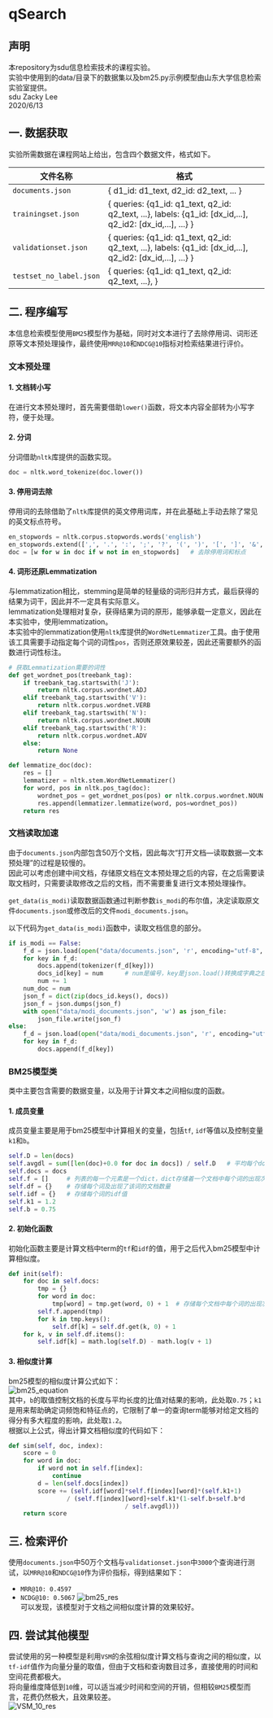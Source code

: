 # qSearch

## 声明
本repository为sdu信息检索技术的课程实验。  
实验中使用到的data/目录下的数据集以及bm25.py示例模型由山东大学信息检索实验室提供。  
sdu Zacky Lee  
2020/6/13  

## 一. 数据获取

实验所需数据在课程网站上给出，包含四个数据文件，格式如下。

| 文件名称                | 格式                                                         |
| ----------------------- | ------------------------------------------------------------ |
| `documents.json`        | {  d1_id:  d1_text, d2_id: d2_text, ... }                    |
| `trainingset.json`      | {  queries: {q1_id: q1_text, q2_id: q2_text, ...},   labels: {q1_id: [dx_id,...], q2_id2: [dx_id,...], ...} } |
| `validationset.json`    | {  queries: {q1_id: q1_text, q2_id: q2_text, ...},   labels: {q1_id: [dx_id,...], q2_id2: [dx_id,...], ...} } |
| `testset_no_label.json` | {  queries: {q1_id: q1_text, q2_id: q2_text, ...}, }         |

 

## 二. 程序编写

本信息检索模型使用`BM25`模型作为基础，同时对文本进行了去除停用词、词形还原等文本预处理操作，最终使用`MRR@10`和`NDCG@10`指标对检索结果进行评价。

###  文本预处理

#### 1. 文档转小写
在进行文本预处理时，首先需要借助`lower()`函数，将文本内容全部转为小写字符，便于处理。

#### 2. 分词
分词借助`nltk`库提供的函数实现。  
```python
doc = nltk.word_tokenize(doc.lower()) 
```

#### 3. 停用词去除
停用词的去除借助了`nltk`库提供的英文停用词库，并在此基础上手动去除了常见的英文标点符号。
```python
en_stopwords = nltk.corpus.stopwords.words('english') 
en_stopwords.extend([',', '.', ':', ';', '?', '(', ')', '[', ']', '&', '!', '*', '@', '#', '$', '%']) 
doc = [w for w in doc if w not in en_stopwords]   # 去除停用词和标点 
```

#### 4. 词形还原Lemmatization
与lemmatization相比，stemming是简单的轻量级的词形归并方式，最后获得的结果为词干，因此并不一定具有实际意义。  
lemmatization处理相对复杂，获得结果为词的原形，能够承载一定意义，因此在本实验中，使用lemmatization。  
本实验中的lemmatization使用`nltk`库提供的`WordNetLemmatizer`工具。由于使用该工具需要手动指定每个词的词性`pos`，否则还原效果较差，因此还需要额外的函数进行词性标注。  
```python
# 获取Lemmatization需要的词性
def get_wordnet_pos(treebank_tag):
	if treebank_tag.startswith('J'):
		return nltk.corpus.wordnet.ADJ
	elif treebank_tag.startswith('V'):
		return nltk.corpus.wordnet.VERB
	elif treebank_tag.startswith('N'):
		return nltk.corpus.wordnet.NOUN
	elif treebank_tag.startswith('R'):
		return nltk.corpus.wordnet.ADV
	else:
		return None

def lemmatize_doc(doc):
	res = []
	lemmatizer = nltk.stem.WordNetLemmatizer()
	for word, pos in nltk.pos_tag(doc):
		wordnet_pos = get_wordnet_pos(pos) or nltk.corpus.wordnet.NOUN
		res.append(lemmatizer.lemmatize(word, pos=wordnet_pos))
	return res
```

###  文档读取加速
由于`documents.json`内部包含50万个文档，因此每次“打开文档—读取数据—文本预处理”的过程是较慢的。  
因此可以考虑创建中间文档，存储原文档在文本预处理之后的内容，在之后需要读取文档时，只需要读取修改之后的文档，而不需要重复进行文本预处理操作。  

`get_data(is_modi)`读取数据函数通过判断参数`is_modi`的布尔值，决定读取原文件`documents.json`或修改后的文件`modi_documents.json`。  

以下代码为`get_data(is_modi)`函数中，读取文档信息的部分。  
```python
if is_modi == False:
	f_d = json.load(open("data/documents.json", 'r', encoding="utf-8", errors="ignore"))
	for key in f_d:
		docs.append(tokenizer(f_d[key]))
		docs_id[key] = num      # num是编号，key是json.load()转换成字典之后的key
		num += 1
	num_doc = num
	json_f = dict(zip(docs_id.keys(), docs))
	json_f = json.dumps(json_f)
	with open("data/modi_documents.json", 'w') as json_file:
		json_file.write(json_f)
else:
	f_d = json.load(open("data/modi_documents.json", 'r', encoding="utf-8", errors="ignore"))
	for key in f_d:
		docs.append(f_d[key])
```

###  BM25模型类
类中主要包含需要的数据变量，以及用于计算文本之间相似度的函数。  

#### 1. 成员变量
成员变量主要是用于bm25模型中计算相关的变量，包括`tf`, `idf`等值以及控制变量`k1`和`b`。
```python
self.D = len(docs)
self.avgdl = sum([len(doc)+0.0 for doc in docs]) / self.D   # 平均每个doc有多少单词
self.docs = docs
self.f = []     # 列表的每一个元素是一个dict，dict存储着一个文档中每个词的出现次数
self.df = {}    # 存储每个词及出现了该词的文档数量
self.idf = {}   # 存储每个词的idf值
self.k1 = 1.2
self.b = 0.75
```

#### 2. 初始化函数
初始化函数主要是计算文档中term的`tf`和`idf`的值，用于之后代入bm25模型中计算相似度。  
```python
def init(self):
	for doc in self.docs:
		tmp = {}
		for word in doc:
			tmp[word] = tmp.get(word, 0) + 1  # 存储每个文档中每个词的出现次数
		self.f.append(tmp)
		for k in tmp.keys():
			self.df[k] = self.df.get(k, 0) + 1
	for k, v in self.df.items():
		self.idf[k] = math.log(self.D) - math.log(v + 1)
```

#### 3. 相似度计算
bm25模型的相似度计算公式如下：  
![bm25_equation](pics/bm25_equation.png)  
其中，`b`的取值控制文档的长度与平均长度的比值对结果的影响，此处取`0.75`；`k1`是用来帮助确定词频饱和特征点的，它限制了单一的查询term能够对给定文档的得分有多大程度的影响，此处取`1.2`。  
根据以上公式，得出计算文档相似度的代码如下：

```python
def sim(self, doc, index):
	score = 0
	for word in doc:
		if word not in self.f[index]:
			continue
		d = len(self.docs[index])
		score += (self.idf[word]*self.f[index][word]*(self.k1+1)
				/ (self.f[index][word]+self.k1*(1-self.b+self.b*d
								/ self.avgdl)))
	return score
```

## 三. 检索评价
使用`documents.json`中50万个文档与`validationset.json`中`3000`个查询进行测试，以`MRR@10`和`NDCG@10`作为评价指标，得到结果如下：  
- `MRR@10: 0.4597`
- `NCDG@10: 0.5067`
![bm25_res](pics/bm25_res.png)  
可以发现，该模型对于文档之间相似度计算的效果较好。

## 四. 尝试其他模型
尝试使用的另一种模型是利用`VSM`的余弦相似度计算文档与查询之间的相似度，以`tf-idf`值作为向量分量的取值，但由于文档和查询数目过多，直接使用的时间和空间花费都极大。  
将向量维度降低到`10`维，可以适当减少时间和空间的开销，但相较`BM25`模型而言，花费仍然极大，且效果较差。  
![VSM_10_res](pics/VSM_10_res.png)
